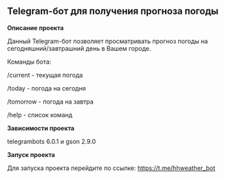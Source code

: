 Telegram-бот для получения прогноза погоды
-----------

**Описание проекта**

Данный Telegram-бот позволяет просматривать прогноз погоды на сегодняшний/завтрашний день в Вашем городе.

Команды бота:

 /current - текущая погода
 
 /today - погода на сегодня
 
 /tomorrow - погода на завтра
 
 /help - список команд
 
**Зависимости проекта**

telegrambots 6.0.1 и gson 2.9.0


**Запуск проекта**

Для запуска проекта перейдите по ссылке: https://t.me/hhweather_bot
